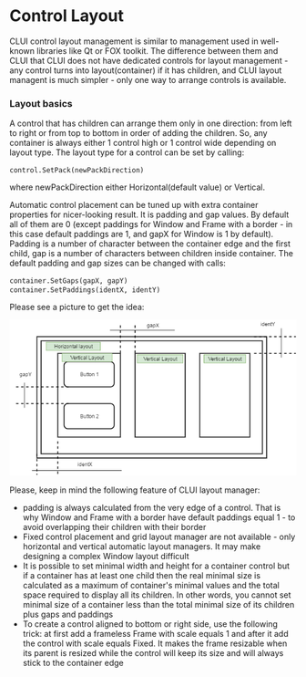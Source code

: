 # Control Layout
CLUI control layout management is similar to management used in well-known libraries like Qt or FOX toolkit. The difference between them and CLUI that CLUI does not have dedicated controls for layout management - any control turns into layout(container) if it has children, and CLUI layout managent is much simpler - only one way to arrange controls is available.

### Layout basics
A control that has children can arrange them only in one direction: from left to right or from top to bottom in order of adding the children. So, any container is always either 1 control high or 1 control wide depending on layout type. The layout type for a control can be set by calling:
```
control.SetPack(newPackDirection)
```
where newPackDirection either Horizontal(default value) or Vertical.

Automatic control placement can be tuned up with extra container properties for nicer-looking result. It is padding and gap values. By default all of them are 0 (except paddings for Window and Frame with a border - in this case default paddings are 1, and gapX for Window is 1 by default). Padding is a number of character between the container edge and the first child, gap is a number of characters between children inside container. The default padding and gap sizes can be changed with calls:
```
container.SetGaps(gapX, gapY)
container.SetPaddings(identX, identY)
```
Please see a picture to get the idea:

<img src="/docs/img/layout.png" alt="Layout manager">

Please, keep in mind the following feature of CLUI layout manager:
* padding is always calculated from the very edge of a control. That is why Window and Frame with a border have default paddings equal 1 - to avoid overlapping their children with their border
* Fixed control placement and grid layout manager are not available - only horizontal and vertical automatic layout managers. It may make designing a complex Window layout difficult
* It is possible to set minimal width and height for a container control but if a container has at least one child then the real minimal size is calculated as a maximum of container's minimal values and the total space required to display all its children. In other words, you cannot set minimal size of a container less than the total minimal size of its children plus gaps and paddings
* To create a control aligned to bottom or right side, use the following trick: at first add a frameless Frame with scale equals 1 and after it add the control with scale equals Fixed. It makes the frame resizable when its parent is resized while the control will keep its size and will always stick to the container edge
